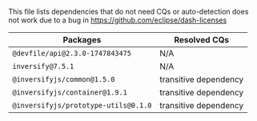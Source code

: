 This file lists dependencies that do not need CQs or auto-detection does not work due to a bug in https://github.com/eclipse/dash-licenses

| Packages | Resolved CQs |
| --- | --- |
| `@devfile/api@2.3.0-1747843475` | N/A |
| `inversify@7.5.1` | N/A |
| `@inversifyjs/common@1.5.0` | transitive dependency |
| `@inversifyjs/container@1.9.1` | transitive dependency |
| `@inversifyjs/prototype-utils@0.1.0` | transitive dependency |
